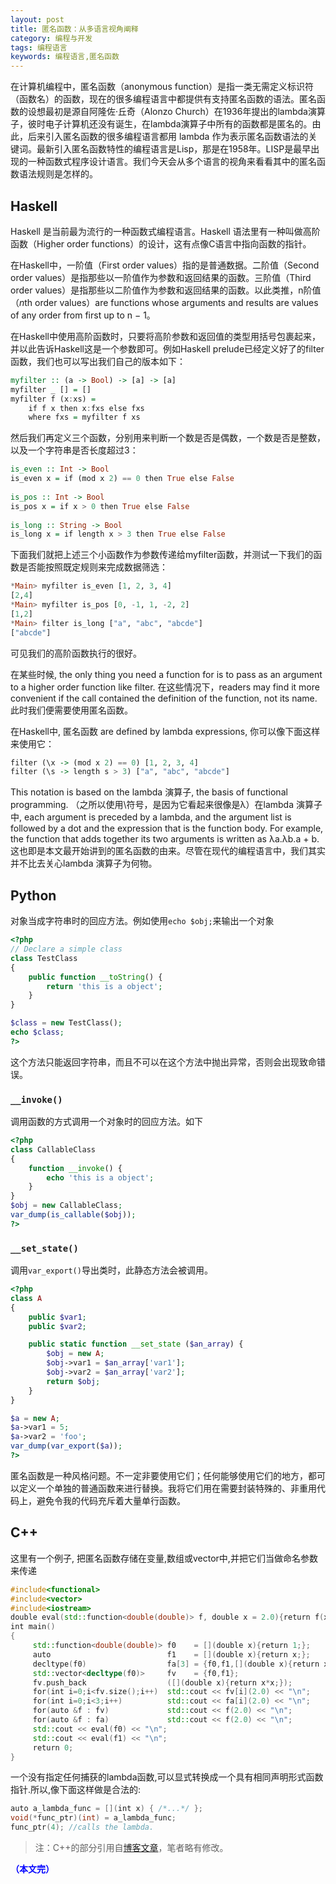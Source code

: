 ```yaml
---
layout: post
title: 匿名函数：从多语言视角阐释
category: 编程与开发
tags: 编程语言
keywords: 编程语言,匿名函数
---
```


在计算机编程中，匿名函数（anonymous function）是指一类无需定义标识符（函数名）的函数，现在的很多编程语言中都提供有支持匿名函数的语法。匿名函数的设想最初是源自阿隆佐·丘奇（Alonzo Church）在1936年提出的lambda演算子，彼时电子计算机还没有诞生，在lambda演算子中所有的函数都是匿名的。由此，后来引入匿名函数的很多编程语言都用 lambda 作为表示匿名函数语法的关键词。最新引入匿名函数特性的编程语言是Lisp，那是在1958年。LISP是最早出现的一种函数式程序设计语言。我们今天会从多个语言的视角来看看其中的匿名函数语法规则是怎样的。

## Haskell

Haskell 是当前最为流行的一种函数式编程语言。Haskell 语法里有一种叫做高阶函数（Higher order functions）的设计，这有点像C语言中指向函数的指针。

在Haskell中，一阶值（First order values）指的是普通数据。二阶值（Second order values）是指那些以一阶值作为参数和返回结果的函数。三阶值（Third order values）是指那些以二阶值作为参数和返回结果的函数。以此类推，n阶值（*n*th order values）are functions whose arguments and results are values of any order from first up to n − 1。

在Haskell中使用高阶函数时，只要将高阶参数和返回值的类型用括号包裹起来，并以此告诉Haskell这是一个参数即可。例如Haskell prelude已经定义好了的filter函数，我们也可以写出我们自己的版本如下：


```haskell
myfilter :: (a -> Bool) -> [a] -> [a]  
myfilter _ [] = []  
myfilter f (x:xs) =  
    if f x then x:fxs else fxs  
    where fxs = myfilter f xs  
```

然后我们再定义三个函数，分别用来判断一个数是否是偶数，一个数是否是整数，以及一个字符串是否长度超过3：

```haskell
is_even :: Int -> Bool  
is_even x = if (mod x 2) == 0 then True else False  
  
is_pos :: Int -> Bool  
is_pos x = if x > 0 then True else False  
  
is_long :: String -> Bool  
is_long x = if length x > 3 then True else False  
```

下面我们就把上述三个小函数作为参数传递给myfilter函数，并测试一下我们的函数是否能按照既定规则来完成数据筛选：

```haskell
*Main> myfilter is_even [1, 2, 3, 4]  
[2,4]  
*Main> myfilter is_pos [0, -1, 1, -2, 2]  
[1,2]  
*Main> filter is_long ["a", "abc", "abcde"]  
["abcde"]  
```

可见我们的高阶函数执行的很好。


在某些时候, the only thing you need a function for is to pass as an argument to a higher order function like filter. 在这些情况下，readers may find it more convenient if the call contained the definition of the function, not its name. 此时我们便需要使用匿名函数。

在Haskell中, 匿名函数 are defined by lambda expressions, 你可以像下面这样来使用它：

```haskell
filter (\x -> (mod x 2) == 0) [1, 2, 3, 4]  
filter (\s -> length s > 3) ["a", "abc", "abcde"]  
```

This notation is based on the lambda 演算子, the basis of functional programming. （之所以使用\符号，是因为它看起来很像是λ）在lambda 演算子中, each argument is preceded by a lambda, and the argument list is followed by a dot and the expression that is the function body. For example, the function that adds together its two arguments is written as λa.λb.a + b. 这也即是本文最开始讲到的匿名函数的由来。尽管在现代的编程语言中，我们其实并不比去关心lambda 演算子为何物。

## Python
对象当成字符串时的回应方法。例如使用`echo $obj;`来输出一个对象

```php
<?php
// Declare a simple class
class TestClass
{
    public function __toString() {
        return 'this is a object';
    }
}

$class = new TestClass();
echo $class;
?>
```

这个方法只能返回字符串，而且不可以在这个方法中抛出异常，否则会出现致命错误。

### `__invoke()`
调用函数的方式调用一个对象时的回应方法。如下

```php
<?php
class CallableClass 
{
    function __invoke() {
        echo 'this is a object';
    }
}
$obj = new CallableClass;
var_dump(is_callable($obj));
?>
```

### `__set_state()`
调用`var_export()`导出类时，此静态方法会被调用。

```php
<?php
class A
{
    public $var1;
    public $var2;

    public static function __set_state ($an_array) {
        $obj = new A;
        $obj->var1 = $an_array['var1'];
        $obj->var2 = $an_array['var2'];
        return $obj;
    }
}

$a = new A;
$a->var1 = 5;
$a->var2 = 'foo';
var_dump(var_export($a));
?>
```

匿名函数是一种风格问题。不一定非要使用它们；任何能够使用它们的地方，都可以定义一个单独的普通函数来进行替换。我将它们用在需要封装特殊的、非重用代码上，避免令我的代码充斥着大量单行函数。

## C++


这里有一个例子, 把匿名函数存储在变量,数组或vector中,并把它们当做命名参数来传递

```c++
#include<functional>  
#include<vector>  
#include<iostream>  
double eval(std::function<double(double)> f, double x = 2.0){return f(x);}  
int main()  
{  
     std::function<double(double)> f0    = [](double x){return 1;};  
     auto                          f1    = [](double x){return x;};  
     decltype(f0)                  fa[3] = {f0,f1,[](double x){return x*x;}};  
     std::vector<decltype(f0)>     fv    = {f0,f1};  
     fv.push_back                  ([](double x){return x*x;});  
     for(int i=0;i<fv.size();i++)  std::cout << fv[i](2.0) << "\n";  
     for(int i=0;i<3;i++)          std::cout << fa[i](2.0) << "\n";  
     for(auto &f : fv)             std::cout << f(2.0) << "\n";  
     for(auto &f : fa)             std::cout << f(2.0) << "\n";  
     std::cout << eval(f0) << "\n";  
     std::cout << eval(f1) << "\n";  
     return 0;  
}  
```

一个没有指定任何捕获的lambda函数,可以显式转换成一个具有相同声明形式函数指针.所以,像下面这样做是合法的:

```c++
auto a_lambda_func = [](int x) { /*...*/ };  
void(*func_ptr)(int) = a_lambda_func;  
func_ptr(4); //calls the lambda.  
```

> 注：C++的部分引用自[博客文章](http://blog.csdn.net/augusdi/article/details/11773943)，笔者略有修改。

<span style="color:blue">**（本文完）**</span>
